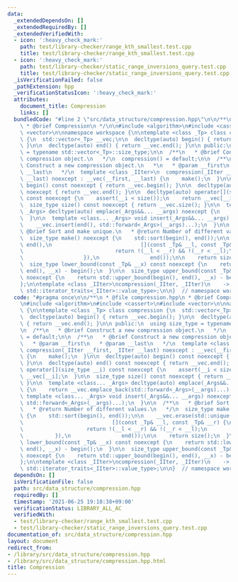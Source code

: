 ```yaml
---
data:
  _extendedDependsOn: []
  _extendedRequiredBy: []
  _extendedVerifiedWith:
  - icon: ':heavy_check_mark:'
    path: test/library-checker/range_kth_smallest.test.cpp
    title: test/library-checker/range_kth_smallest.test.cpp
  - icon: ':heavy_check_mark:'
    path: test/library-checker/static_range_inversions_query.test.cpp
    title: test/library-checker/static_range_inversions_query.test.cpp
  _isVerificationFailed: false
  _pathExtension: hpp
  _verificationStatusIcon: ':heavy_check_mark:'
  attributes:
    document_title: Compression
    links: []
  bundledCode: "#line 2 \"src/data_structure/compression.hpp\"\n\n/**\n * @file compression.hpp\n\
    \ * @brief Compression\n */\n\n#include <algorithm>\n#include <cassert>\n#include\
    \ <vector>\n\nnamespace workspace {\n\ntemplate <class _Tp> class compression\
    \ {\n  std::vector<_Tp> __vec;\n\n  decltype(auto) begin() { return __vec.begin();\
    \ }\n\n  decltype(auto) end() { return __vec.end(); }\n\n public:\n  using size_type\
    \ = typename std::vector<_Tp>::size_type;\n\n  /**\n   * @brief Construct a new\
    \ compression object.\n   */\n  compression() = default;\n\n  /**\n   * @brief\
    \ Construct a new compression object.\n   *\n   * @param __first\n   * @param\
    \ __last\n   */\n  template <class _IIter>\n  compression(_IIter __first, _IIter\
    \ __last) noexcept : __vec(__first, __last) {\n    make();\n  }\n\n  decltype(auto)\
    \ begin() const noexcept { return __vec.begin(); }\n\n  decltype(auto) end() const\
    \ noexcept { return __vec.end(); }\n\n  decltype(auto) operator[](size_type __i)\
    \ const noexcept {\n    assert(__i < size());\n    return __vec[__i];\n  }\n\n\
    \  size_type size() const noexcept { return __vec.size(); }\n\n  template <class...\
    \ _Args> decltype(auto) emplace(_Args&&... __args) noexcept {\n    return __vec.emplace_back(std::forward<_Args>(__args)...);\n\
    \  }\n\n  template <class... _Args> void insert(_Args&&... __args) noexcept {\n\
    \    __vec.insert(end(), std::forward<_Args>(__args)...);\n  }\n\n  /**\n   *\
    \ @brief Sort and make unique.\n   * @return Number of different values.\n   */\n\
    \  size_type make() noexcept {\n    std::sort(begin(), end());\n\n    __vec.erase(std::unique(begin(),\
    \ end(),\n                            [](const _Tp& __l, const _Tp& __r) {\n \
    \                             return !(__l < __r) && !(__r < __l);\n         \
    \                   }),\n                end());\n\n    return size();\n  }\n\n\
    \  size_type lower_bound(const _Tp& __x) const noexcept {\n    return std::lower_bound(begin(),\
    \ end(), __x) - begin();\n  }\n\n  size_type upper_bound(const _Tp& __x) const\
    \ noexcept {\n    return std::upper_bound(begin(), end(), __x) - begin();\n  }\n\
    };\n\ntemplate <class _IIter>\ncompression(_IIter, _IIter)\n    -> compression<typename\
    \ std::iterator_traits<_IIter>::value_type>;\n\n}  // namespace workspace\n"
  code: "#pragma once\n\n/**\n * @file compression.hpp\n * @brief Compression\n */\n\
    \n#include <algorithm>\n#include <cassert>\n#include <vector>\n\nnamespace workspace\
    \ {\n\ntemplate <class _Tp> class compression {\n  std::vector<_Tp> __vec;\n\n\
    \  decltype(auto) begin() { return __vec.begin(); }\n\n  decltype(auto) end()\
    \ { return __vec.end(); }\n\n public:\n  using size_type = typename std::vector<_Tp>::size_type;\n\
    \n  /**\n   * @brief Construct a new compression object.\n   */\n  compression()\
    \ = default;\n\n  /**\n   * @brief Construct a new compression object.\n   *\n\
    \   * @param __first\n   * @param __last\n   */\n  template <class _IIter>\n \
    \ compression(_IIter __first, _IIter __last) noexcept : __vec(__first, __last)\
    \ {\n    make();\n  }\n\n  decltype(auto) begin() const noexcept { return __vec.begin();\
    \ }\n\n  decltype(auto) end() const noexcept { return __vec.end(); }\n\n  decltype(auto)\
    \ operator[](size_type __i) const noexcept {\n    assert(__i < size());\n    return\
    \ __vec[__i];\n  }\n\n  size_type size() const noexcept { return __vec.size();\
    \ }\n\n  template <class... _Args> decltype(auto) emplace(_Args&&... __args) noexcept\
    \ {\n    return __vec.emplace_back(std::forward<_Args>(__args)...);\n  }\n\n \
    \ template <class... _Args> void insert(_Args&&... __args) noexcept {\n    __vec.insert(end(),\
    \ std::forward<_Args>(__args)...);\n  }\n\n  /**\n   * @brief Sort and make unique.\n\
    \   * @return Number of different values.\n   */\n  size_type make() noexcept\
    \ {\n    std::sort(begin(), end());\n\n    __vec.erase(std::unique(begin(), end(),\n\
    \                            [](const _Tp& __l, const _Tp& __r) {\n          \
    \                    return !(__l < __r) && !(__r < __l);\n                  \
    \          }),\n                end());\n\n    return size();\n  }\n\n  size_type\
    \ lower_bound(const _Tp& __x) const noexcept {\n    return std::lower_bound(begin(),\
    \ end(), __x) - begin();\n  }\n\n  size_type upper_bound(const _Tp& __x) const\
    \ noexcept {\n    return std::upper_bound(begin(), end(), __x) - begin();\n  }\n\
    };\n\ntemplate <class _IIter>\ncompression(_IIter, _IIter)\n    -> compression<typename\
    \ std::iterator_traits<_IIter>::value_type>;\n\n}  // namespace workspace\n"
  dependsOn: []
  isVerificationFile: false
  path: src/data_structure/compression.hpp
  requiredBy: []
  timestamp: '2021-06-25 19:18:38+09:00'
  verificationStatus: LIBRARY_ALL_AC
  verifiedWith:
  - test/library-checker/range_kth_smallest.test.cpp
  - test/library-checker/static_range_inversions_query.test.cpp
documentation_of: src/data_structure/compression.hpp
layout: document
redirect_from:
- /library/src/data_structure/compression.hpp
- /library/src/data_structure/compression.hpp.html
title: Compression
---
```

